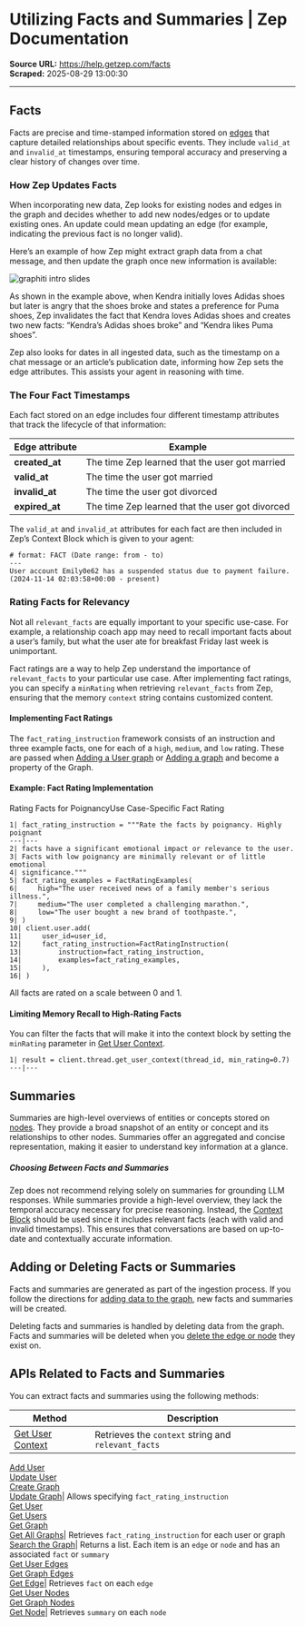 # Utilizing Facts and Summaries | Zep Documentation

**Source URL:** https://help.getzep.com/facts  
**Scraped:** 2025-08-29 13:00:30

---

## Facts

Facts are precise and time-stamped information stored on [edges](/sdk-reference/graph/edge/get) that capture detailed relationships about specific events. They include `valid_at` and `invalid_at` timestamps, ensuring temporal accuracy and preserving a clear history of changes over time.

### How Zep Updates Facts

When incorporating new data, Zep looks for existing nodes and edges in the graph and decides whether to add new nodes/edges or to update existing ones. An update could mean updating an edge (for example, indicating the previous fact is no longer valid).

Here’s an example of how Zep might extract graph data from a chat message, and then update the graph once new information is available:

![graphiti intro slides](https://files.buildwithfern.com/zep.docs.buildwithfern.com/2025-08-28T23:32:12.149Z/images/graphiti-graph-intro.gif)

As shown in the example above, when Kendra initially loves Adidas shoes but later is angry that the shoes broke and states a preference for Puma shoes, Zep invalidates the fact that Kendra loves Adidas shoes and creates two new facts: “Kendra’s Adidas shoes broke” and “Kendra likes Puma shoes”.

Zep also looks for dates in all ingested data, such as the timestamp on a chat message or an article’s publication date, informing how Zep sets the edge attributes. This assists your agent in reasoning with time.

### The Four Fact Timestamps

Each fact stored on an edge includes four different timestamp attributes that track the lifecycle of that information:

Edge attribute| Example  
---|---  
 **created_at**|  The time Zep learned that the user got married  
 **valid_at**|  The time the user got married  
 **invalid_at**|  The time the user got divorced  
 **expired_at**|  The time Zep learned that the user got divorced  
  
The `valid_at` and `invalid_at` attributes for each fact are then included in Zep’s Context Block which is given to your agent:
    
    
    # format: FACT (Date range: from - to)  
    ---  
    User account Emily0e62 has a suspended status due to payment failure. (2024-11-14 02:03:58+00:00 - present)  
  
### Rating Facts for Relevancy

Not all `relevant_facts` are equally important to your specific use-case. For example, a relationship coach app may need to recall important facts about a user’s family, but what the user ate for breakfast Friday last week is unimportant.

Fact ratings are a way to help Zep understand the importance of `relevant_facts` to your particular use case. After implementing fact ratings, you can specify a `minRating` when retrieving `relevant_facts` from Zep, ensuring that the memory `context` string contains customized content.

#### Implementing Fact Ratings

The `fact_rating_instruction` framework consists of an instruction and three example facts, one for each of a `high`, `medium`, and `low` rating. These are passed when [Adding a User graph](/sdk-reference/user/add) or [Adding a graph](/sdk-reference/graph/create) and become a property of the Graph.

#### Example: Fact Rating Implementation

Rating Facts for PoignancyUse Case-Specific Fact Rating
    
    
    1| fact_rating_instruction = """Rate the facts by poignancy. Highly poignant   
    ---|---  
    2| facts have a significant emotional impact or relevance to the user.   
    3| Facts with low poignancy are minimally relevant or of little emotional  
    4| significance."""  
    5| fact_rating_examples = FactRatingExamples(  
    6|     high="The user received news of a family member's serious illness.",  
    7|     medium="The user completed a challenging marathon.",  
    8|     low="The user bought a new brand of toothpaste.",  
    9| )  
    10| client.user.add(  
    11|     user_id=user_id,  
    12|     fact_rating_instruction=FactRatingInstruction(  
    13|         instruction=fact_rating_instruction,  
    14|         examples=fact_rating_examples,  
    15|     ),  
    16| )  
  
All facts are rated on a scale between 0 and 1.

#### Limiting Memory Recall to High-Rating Facts

You can filter the facts that will make it into the context block by setting the `minRating` parameter in [Get User Context](/sdk-reference/thread/get-user-context#request.query.minRating.minRating).
    
    
    1| result = client.thread.get_user_context(thread_id, min_rating=0.7)  
    ---|---  
  
## Summaries

Summaries are high-level overviews of entities or concepts stored on [nodes](/sdk-reference/graph/node/get). They provide a broad snapshot of an entity or concept and its relationships to other nodes. Summaries offer an aggregated and concise representation, making it easier to understand key information at a glance.

##### Choosing Between Facts and Summaries

Zep does not recommend relying solely on summaries for grounding LLM responses. While summaries provide a high-level overview, they lack the temporal accuracy necessary for precise reasoning. Instead, the [Context Block](/retrieving-memory#retrieving-zeps-context-block) should be used since it includes relevant facts (each with valid and invalid timestamps). This ensures that conversations are based on up-to-date and contextually accurate information.

## Adding or Deleting Facts or Summaries

Facts and summaries are generated as part of the ingestion process. If you follow the directions for [adding data to the graph](/adding-data-to-the-graph), new facts and summaries will be created.

Deleting facts and summaries is handled by deleting data from the graph. Facts and summaries will be deleted when you [delete the edge or node](/deleting-data-from-the-graph) they exist on.

## APIs Related to Facts and Summaries

You can extract facts and summaries using the following methods:

Method| Description  
---|---  
[Get User Context](/sdk-reference/thread/get-user-context)| Retrieves the `context` string and `relevant_facts`  
[Add User](/sdk-reference/user/add)   
[Update User](/sdk-reference/user/update)   
[Create Graph](/sdk-reference/graph/create)   
[Update Graph](/sdk-reference/graph/update)| Allows specifying `fact_rating_instruction`  
[Get User](/sdk-reference/user/get)   
[Get Users](/sdk-reference/user/list-ordered)   
[Get Graph](/sdk-reference/graph/get)   
[Get All Graphs](/sdk-reference/graph/list-all)| Retrieves `fact_rating_instruction` for each user or graph  
[Search the Graph](/sdk-reference/graph/search)| Returns a list. Each item is an `edge` or `node` and has an associated `fact` or `summary`  
[Get User Edges](/sdk-reference/graph/edge/get-by-user-id)   
[Get Graph Edges](/sdk-reference/graph/edge/get-by-graph-id)   
[Get Edge](/sdk-reference/graph/edge/get)| Retrieves `fact` on each `edge`  
[Get User Nodes](/sdk-reference/graph/node/get-by-user-id)   
[Get Graph Nodes](/sdk-reference/graph/node/get-by-graph-id)   
[Get Node](/sdk-reference/graph/node/get)| Retrieves `summary` on each `node`
